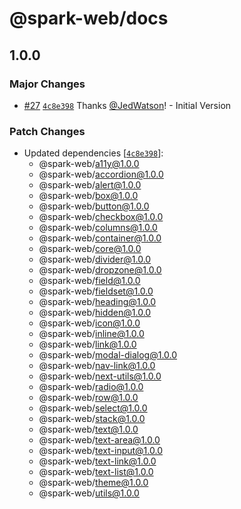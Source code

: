 # @spark-web/docs

## 1.0.0

### Major Changes

- [#27](https://github.com/brighte-labs/spark-web/pull/27)
  [`4c8e398`](https://github.com/brighte-labs/spark-web/commit/4c8e3988f8a59d3dab60a6b67b1128b6ff2a5f2c)
  Thanks [@JedWatson](https://github.com/JedWatson)! - Initial Version

### Patch Changes

- Updated dependencies
  [[`4c8e398`](https://github.com/brighte-labs/spark-web/commit/4c8e3988f8a59d3dab60a6b67b1128b6ff2a5f2c)]:
  - @spark-web/a11y@1.0.0
  - @spark-web/accordion@1.0.0
  - @spark-web/alert@1.0.0
  - @spark-web/box@1.0.0
  - @spark-web/button@1.0.0
  - @spark-web/checkbox@1.0.0
  - @spark-web/columns@1.0.0
  - @spark-web/container@1.0.0
  - @spark-web/core@1.0.0
  - @spark-web/divider@1.0.0
  - @spark-web/dropzone@1.0.0
  - @spark-web/field@1.0.0
  - @spark-web/fieldset@1.0.0
  - @spark-web/heading@1.0.0
  - @spark-web/hidden@1.0.0
  - @spark-web/icon@1.0.0
  - @spark-web/inline@1.0.0
  - @spark-web/link@1.0.0
  - @spark-web/modal-dialog@1.0.0
  - @spark-web/nav-link@1.0.0
  - @spark-web/next-utils@1.0.0
  - @spark-web/radio@1.0.0
  - @spark-web/row@1.0.0
  - @spark-web/select@1.0.0
  - @spark-web/stack@1.0.0
  - @spark-web/text@1.0.0
  - @spark-web/text-area@1.0.0
  - @spark-web/text-input@1.0.0
  - @spark-web/text-link@1.0.0
  - @spark-web/text-list@1.0.0
  - @spark-web/theme@1.0.0
  - @spark-web/utils@1.0.0
